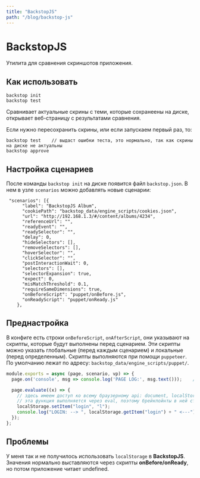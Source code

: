 ```yaml
---
title: "BackstopJS"
path: "/blog/backstop-js"
---
```


# BackstopJS

Утилита для сравнения скриншотов приложения.

## Как использовать

```shell
backstop init
backstop test
```

Сравнивает актуальные скрины с теми, которые сохранеены на диске, открывает веб-страницу с результатами сравнения.

Если нужно пересохранить скрины, или если запускаем первый раз, то:

```shell
backstop test    // выдаст ошибки теста, это нормально, так как скрины на диске не актуальны
backstop approve
```

## Настройка сценариев

После команды `backstop init` на диске появится файл `backstop.json`. В нем в узле `scenarios` можно добавлять новые сценарии:

```
 "scenarios": [{
      "label": "BackstopJS Album",
      "cookiePath": "backstop_data/engine_scripts/cookies.json",
      "url": "http://192.168.1.3/#/content/albums/4234",
      "referenceUrl": "",
      "readyEvent": "",
      "readySelector": "",
      "delay": 0,
      "hideSelectors": [],
      "removeSelectors": [],
      "hoverSelector": "",
      "clickSelector": "",
      "postInteractionWait": 0,
      "selectors": [],
      "selectorExpansion": true,
      "expect": 0,
      "misMatchThreshold": 0.1,
      "requireSameDimensions": true,
      "onBeforeScript": "puppet/onBefore.js",
      "onReadyScript": "puppet/onReady.js"
    },
```

## Преднастройка

В конфиге есть строки `onBeforeScript`, `onAfterScript`, они указывают на скрипты, которые будут выполнены перед сценарием. Эти скрипты можно указать глобальные (перед каждым сценарием) и локальные (перед определенным). Скрипты выполняются при помощи `puppeteer`. По умолчанию лежат по адресу: `backstop_data/engine_scripts/puppet/`. 

```js
module.exports = async (page, scenario, vp) => {
  page.on('console', msg => console.log('PAGE LOG:', msg.text()));    // это нужно, чтобы в своей консоли видеть то, что выводим в консоль внутри puppeteer

  page.evaluate((x) => {
  	// здесь имеем доступ ко всему браузерному api: document, localStorage и прочее
  	// эта функция выполняется через eval, поэтому брейкпойнты в ней ставить бесполезно
	localStorage.setItem("login", "l");
	console.log("LOGIN: --> ", localStorage.getItem("login") + " <---");
  });
};
```

## Проблемы

У меня так и не получилось использовать `localStorage` в **BackstopJS**. Значения нормально выставляются через скрипты **onBefore/onReady**, но потом приложение читает undefined.